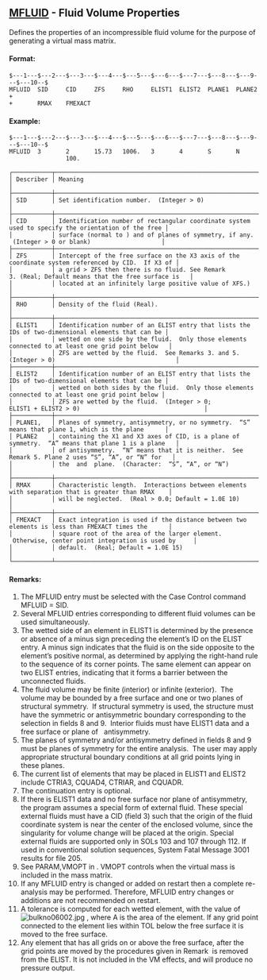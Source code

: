 ## [MFLUID](https://nexus.hexagon.com/documentationcenter/bundle/MSC_Nastran_2022.4/page/Nastran_Combined_Book/qrg/bulkno/TOC.MFLUID.xhtml) - Fluid Volume Properties

Defines the properties of an incompressible fluid volume for the purpose of generating a virtual mass matrix.

#### Format:

```nastran
$---1---$---2---$---3---$---4---$---5---$---6---$---7---$---8---$---9---$---10--$
MFLUID  SID     CID     ZFS     RHO     ELIST1  ELIST2  PLANE1  PLANE2  +       
+       RMAX    FMEXACT                                                         
```

#### Example:

```nastran
$---1---$---2---$---3---$---4---$---5---$---6---$---7---$---8---$---9---$---10--$
MFLUID  3       2       15.73   1006.   3       4       S       N               
                100.                                                            
```

```text
┌───────────┬────────────────────────────────────────────────────────────────────────────────────────────────────┐
│ Describer │ Meaning                                                                                            │
├───────────┼────────────────────────────────────────────────────────────────────────────────────────────────────┤
│ SID       │ Set identification number.  (Integer > 0)                                                          │
├───────────┼────────────────────────────────────────────────────────────────────────────────────────────────────┤
│ CID       │ Identification number of rectangular coordinate system used to specify the orientation of the free │
│           │ surface (normal to ) and of planes of symmetry, if any.  (Integer > 0 or blank)                    │
├───────────┼────────────────────────────────────────────────────────────────────────────────────────────────────┤
│ ZFS       │ Intercept of the free surface on the X3 axis of the coordinate system referenced by CID.  If X3 of │
│           │ a grid > ZFS then there is no fluid. See Remark 3. (Real; Default means that the free surface is   │
│           │ located at an infinitely large positive value of XFS.)                                             │
├───────────┼────────────────────────────────────────────────────────────────────────────────────────────────────┤
│ RHO       │ Density of the fluid (Real).                                                                       │
├───────────┼────────────────────────────────────────────────────────────────────────────────────────────────────┤
│ ELIST1    │ Identification number of an ELIST entry that lists the IDs of two-dimensional elements that can be │
│           │ wetted on one side by the fluid.  Only those elements connected to at least one grid point below   │
│           │ ZFS are wetted by the fluid.  See Remarks 3. and 5. (Integer > 0)                                  │
├───────────┼────────────────────────────────────────────────────────────────────────────────────────────────────┤
│ ELIST2    │ Identification number of an ELIST entry that lists the IDs of two-dimensional elements that can be │
│           │ wetted on both sides by the fluid.  Only those elements connected to at least one grid point below │
│           │ ZFS are wetted by the fluid.  (Integer > 0; ELIST1 + ELIST2 > 0)                                   │
├───────────┼────────────────────────────────────────────────────────────────────────────────────────────────────┤
│ PLANE1,   │ Planes of symmetry, antisymmetry, or no symmetry.  “S” means that plane 1, which is the plane      │
│ PLANE2    │ containing the X1 and X3 axes of CID, is a plane of symmetry.  “A” means that plane 1 is a plane   │
│           │ of antisymmetry.  “N” means that it is neither.  See Remark 5. Plane 2 uses “S”, “A”, or “N” for   │
│           │ the  and  plane.  (Character:  “S”, “A”, or “N”)                                                   │
├───────────┼────────────────────────────────────────────────────────────────────────────────────────────────────┤
│ RMAX      │ Characteristic length.  Interactions between elements with separation that is greater than RMAX    │
│           │ will be neglected.  (Real > 0.0; Default = 1.0E 10)                                                │
├───────────┼────────────────────────────────────────────────────────────────────────────────────────────────────┤
│ FMEXACT   │ Exact integration is used if the distance between two elements is less than FMEXACT times the      │
│           │ square root of the area of the larger element.  Otherwise, center point integration is used by     │
│           │ default.  (Real; Default = 1.0E 15)                                                                │
└───────────┴────────────────────────────────────────────────────────────────────────────────────────────────────┘
```

#### Remarks:

1. The MFLUID entry must be selected with the Case Control command MFLUID = SID.
2. Several MFLUID entries corresponding to different fluid volumes can be used simultaneously.
3. The wetted side of an element in ELIST1 is determined by the presence or absence of a minus sign preceding the element’s ID on the ELIST entry. A minus sign indicates that the fluid is on the side opposite to the   element’s positive normal, as determined by applying the right-hand rule to the sequence of its corner points. The same element can appear on two ELIST entries, indicating that it forms a barrier between the unconnected fluids.
4. The fluid volume may be finite (interior) or infinite (exterior).  The volume may be bounded by a free surface and one or two planes of structural symmetry.  If structural symmetry is used, the structure must have the symmetric or antisymmetric boundary corresponding to the selection in fields 8 and 9.  Interior fluids must have ELIST1 data and a free surface or plane of   antisymmetry.
5. The planes of symmetry and/or antisymmetry defined in fields 8 and 9 must be planes of symmetry for the entire analysis.  The user may apply appropriate structural boundary conditions at all grid points lying in these planes.
6. The current list of elements that may be placed in ELIST1 and ELIST2 include CTRIA3, CQUAD4, CTRIAR, and CQUADR.
7. The continuation entry is optional.
8. If there is ELIST1 data and no free surface nor plane of antisymmetry, the program assumes a special form of external fluid. These special external fluids must have a CID (field 3) such that the origin of the fluid coordinate system is near the center of the enclosed volume, since the singularity for volume change will be placed at the origin. Special external fluids are supported only in SOLs 103 and 107 through 112. If used in conventional solution sequences, System Fatal Message 3001   results for file 205.
9. See PARAM,VMOPT in  . VMOPT controls when the virtual mass is included in the mass matrix.
10. If any MFLUID entry is changed or added on restart then a complete re-analysis may be performed. Therefore, MFLUID entry changes or additions are not recommended on restart.
11. A tolerance is computed for each wetted element, with the value of  ![bulkno06002.jpg](https://help-be.hexagonmi.com/bundle/MSC_Nastran_2022.4/page/Nastran_Combined_Book/qrg/bulkno/../../../assets/bulkno06002.jpg?_LANG=enus) , where A is the area of the element. If any grid point connected to the element lies within TOL below the free surface it is moved to the free surface.
12. Any element that has all grids on or above the free surface, after the grid points are moved by the procedures given in Remark   is removed from the ELIST. It is not included in the VM effects, and will produce no pressure output.
